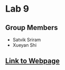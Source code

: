 # Lab 9

## Group Members
- Satvik Sriram
- Xueyan Shi

## [Link to Webpage](https://aaron3963.github.io/CSE110-Lab9/)
